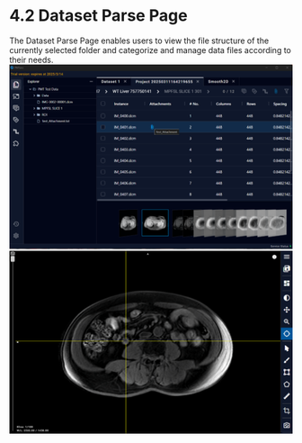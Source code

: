 # 4.2 Dataset Parse Page
The Dataset Parse Page enables users to view the file structure of the currently selected folder and categorize and manage data files according to their needs.
![Image](../../images/image_21.png)
![Image](../../images/image_22.png)